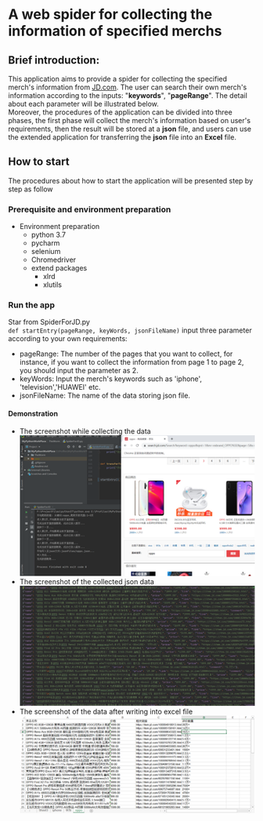 # A web spider for collecting the information of specified merchs
## Brief introduction:
This application aims to provide a spider for collecting the specified merch's information from [JD.com](www.jd.com). The user can search their own merch's information
according to the inputs: "**keywords**", "**pageRange**". The detail about each parameter will be illustrated below.<br>
Moreover, the procedures of the application can be divided into three phases, the first phase will collect the merch's information based on user's requirements, then the result will be stored at a **json** file, and users can use the extended application for transferring the **json** file into an **Excel** file. 
## How to start
The procedures about how to start the application will be presented step by step as follow
### Prerequisite and environment preparation
- Environment preparation
    - python 3.7
    - pycharm
    - selenium
    - Chromedriver
    - extend packages
        - xlrd
        - xlutils
### Run the app
Star from SpiderForJD.py <br>
`def startEntry(pageRange, keyWords, jsonFileName)` input three parameter according to your own requirements:
- pageRange: The number of the pages that you want to collect, for instance, if you want to collect the information from page 1 to page 2, you should input the parameter as 2.
- keyWords: Input the merch's keywords such as 'iphone', 'television','HUAWEI' etc.
- jsonFileName: The name of the data storing json file.
#### Demonstration
 - The screenshot while collecting the data ![SpiderPic](TheWorm/DemoPics/AutoSpi.png)
 - The screenshot of the collected json data ![JsonPic](TheWorm/DemoPics/JsonFileDemo.png)
 - The screenshot of the data after writing into excel file ![ExcelPic](TheWorm/DemoPics/ExcelFileDemo.png)


